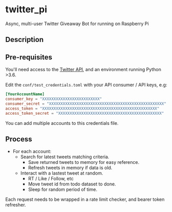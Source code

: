 # twitter_pi
Async, multi-user Twitter Giveaway Bot for running on Raspberry Pi

## Description

## Pre-requisites
You'll need access to the [Twitter API](https://developer.twitter.com/en/products/twitter-api), and an environment running Python >3.6.

Edit the `conf/test_credentials.toml` with your API consumer / API keys, e.g:
``` toml
[YourAccountName]
consumer_key = "XXXXXXXXXXXXXXXXXXXXXXXXX"
consumer_secret = "XXXXXXXXXXXXXXXXXXXXXXXXXXXXXXXXXXXXXXXXXXXXXXXXXX"
access_token = "XXXXXXXXXXXXXXXXXXXXXXXXXXXXXXXXXXXXXXXXXXXXXXXXXX"
access_token_secret = "XXXXXXXXXXXXXXXXXXXXXXXXXXXXXXXXXXXXXXXXXXXXX"
```
You can add multiple accounts to this credentials file.

## Process
- For each account:
    - Search for latest tweets matching criteria.
        - Save returned tweets to memory for easy reference.
        - Refresh tweets in memory if data is old.
    - Interact with a lastest tweet at random.
        - RT / Like / Follow, etc
        - Move tweet id from todo dataset to done.
        - Sleep for random period of time.

Each request needs to be wrapped in a rate limit checker, and bearer token refresher.
